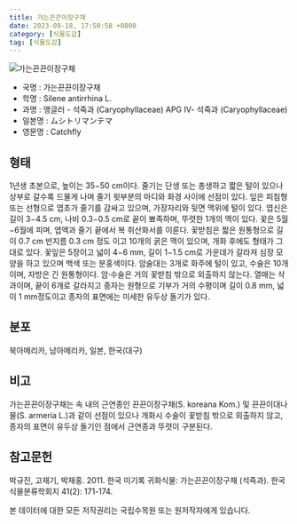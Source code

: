 ```yaml
---
title: 가는끈끈이장구채
date: 2023-09-18, 17:50:58 +0800
category: [식물도감]
tag: [식물도감]
---
```




![가는끈끈이장구채](http://www.nature.go.kr/fileUpload/plants/basic/Caryophyllaceae/Silene/1004721/1004721_20230306201402060files_th2.jpg)
- 국명 : 가는끈끈이장구채
- 학명 : Silene antirrhina L.
- 과명 : 앵글러 - 석죽과 (Caryophyllaceae) APG Ⅳ- 석죽과 (Caryophyllaceae)
- 일본명 : ムシトリマンテマ
- 영문명 : Catchfly


## 형태
1년생 초본으로, 높이는 35−50 cm이다. 줄기는 단생 또는 총생하고 짧은 털이 있으나 상부로 갈수록 드물게 나며 줄기 윗부분의 마디와 화경 사이에 선점이 있다. 잎은 피침형 또는 선형으로 엽초가 줄기를 감싸고 있으며, 가장자리와 뒷면 맥위에 털이 있다. 엽신은 길이 3−4.5 cm, 나비 0.3−0.5 cm로 끝이 뾰족하며, 뚜렷한 1개의 맥이 있다. 꽃은 5월−6월에 피며, 엽액과 줄기 끝에서 복 취산화서를 이룬다. 꽃받침은 짧은 원통형으로 길이 0.7 cm 반지름 0.3 cm 정도 이고 10개의 굵은 맥이 있으며, 개화 후에도 형태가 그대로 있다. 꽃잎은 5장이고 넓이 4−6 mm, 길이 1−1.5 cm로 가운데가 갈라져 심장 모양을 하고 있으며 백색 또는 분홍색이다. 암술대는 3개로 화주에 털이 있고, 수술은 10개이며, 자방은 긴 원통형이다. 암·수술은 거의 꽃받침 밖으로 외출하지 않는다. 열매는 삭과이며, 끝이 6개로 갈라지고 종자는 원형으로 기부가 거의 수평이며 길이 0.8 mm, 넓이 1 mm정도이고 종자의 표면에는 미세한 유두상 돌기가 있다.
## 분포
북아메리카, 남아메리카, 일본, 한국(대구)
## 비고
가는끈끈이장구채는 속 내의 근연종인 끈끈이장구채(S. koreana Kom.) 및 끈끈이대나물(S. armeria L.)과 같이 선점이 있으나 개화시 수술이 꽃받침 밖으로 외출하지 않고, 종자의 표면이 유두상 돌기인 점에서 근연종과 뚜렷이 구분된다.
## 참고문헌
박규진, 고재기, 박재홍. 2011. 한국 미기록 귀화식물: 가는끈끈이장구채 (석죽과). 한국식물분류학회지 41(2): 171-174.






본 데이터에 대한 모든 저작권리는 국립수목원 또는 원저작자에게 있습니다.
